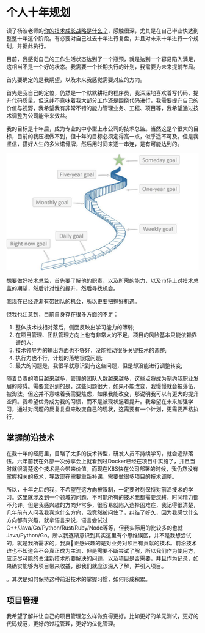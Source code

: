 # 个人十年规划

读了杨波老师的[你的技术成长战略是什么？](https://mp.weixin.qq.com/s/YrN8T67s801-MRo01lCHXA)，感触很深，尤其是在自己毕业快达到整整十年这个阶段。有必要对自己过去十年进行复盘，并且对未来十年进行一个规划，并据此执行。

目前，我感觉自己的工作生活状态达到了一个瓶颈，就是达到一个容易陷入满足，这相当不是一个好的状态。我需要一个长期执行的计划，我需要为未来提前布局。

首先要确定的是我期望，以及未来我感觉需要对应的方向。

首先是我自己的定位，仍然是一个默默耕耘的程序员，我深深地喜欢着写代码、提升代码质量。但这并不意味着我大部分工作还是围绕代码进行，我需要提升自己的价值与视野，我希望我有非常不错的能力管理业务、工程、项目等，我希望通过技术调整为公司能带来效益。

我的目标是十年后，成为专业的中小型上市公司的技术总监。当然这是个很大的目标，目前的我压根做不到，但十年的目标必须定得高一点，似乎遥不可及。但是我坚信，搭好人生的多米诺骨牌，然后用时间来逐一串连，是有可能达到的。

<img src="./images/domino.png">

想要做好技术总监，首先要了解他的职责，以及所需的能力，以及市场上对技术总监的期望，然后针对性的提升，然后寻找机会。

我现在已经逐渐有带团队的机会，所以更要把握好机遇。

但我也注意到，目前自身存在很多方面的不足：
1. 整体技术栈相对落后，侧面反映出学习能力的薄弱;
2. 在项目管理、团队管理方向上也有非常大的不足，项目的风险基本只能依赖靠谱的人;
3. 技术领导力的输出方面也不够好，没能推动很多关键技术的调整;
4. 执行力也不行，计划的落地很成问题;
5. 最大的问题是，我很早就意识到有这些问题，但是却没能进行调整转变;

随着负责的项目越来越多，管理的团队人数越来越多，这些点将成为制约我职业发展的障碍。需要意识到的是，这些问题很大，如果不能改变，我慢慢就会被落伍，被淘汰。但这并不意味着我需要焦虑，如果我能改变，那说明我可以有更大的提升空间。我希望优秀成为我的习惯，而不是被现状逼着提升。我希望在未来加强学习，通过对问题的反复复盘来改变自己的现状，这需要有一个计划，更需要严格执行。

## 掌握前沿技术
在我十年的经历里，目睹了太多的技术转型，研发人员不持续学习，就会逐渐落伍。六年前我在外部一次分享会上就看到过Docker已经在项目中实施了，并且当时就很清楚这个技术是会带来价值。而现在K8S快在公司部署的时候，我仍然没有掌握相关的技术，导致现在需要重新补课，需要做很多项目的技术调整。

所以，十年之后的我，不希望在这方向被限制，一定要时刻保持对前沿技术的学习。这里就涉及到一个领域的问题，不可能所有的技术我都需要深耕，时间精力都不允许。但是我感兴趣的方向非常多，很容易就陷入选择困难症，我记得很清楚，几年前有人问我我喜欢什么方向，我竟然被问住了，纠结了好久，因为我感觉什么方向都有兴趣，就拿语言来说，语言尝试过C++/Java/Go/Python/Rust/Ruby/Node等等，但我实际用的比较多的也就Java/Python/Go。所以我逐渐意识到其实这里有个思维误区，并不是我想尝试的，就是我所需求的，我真正感兴趣的是对业务对项目有贡献的技术。前沿技术谁也不知道会不会真正成为主流，但是需要不断尝试了解，所以我们作为使用方，应该尽可能的关注新技术所要解决的问题，以及项目是否需要，并且作为记录，如果确实能够为项目带来收益，那我们就应该深入了解，并引入项目。

。其次是如何保持这种前沿技术的掌握习惯，如何形成积累。

## 项目管理
我希望了解并让自己的项目管理怎么样做变得更好。比如更好的单元测试，更好的代码规范，更好的过程管理，更好的优化管理。

## 
